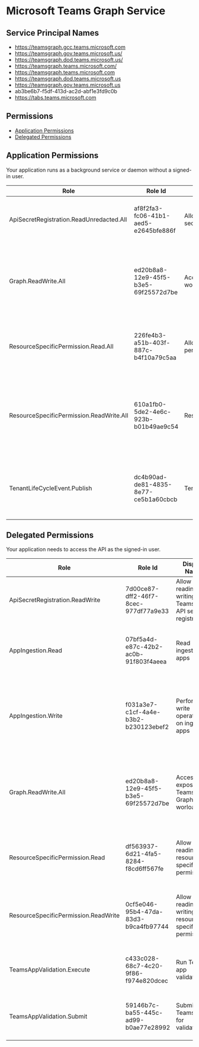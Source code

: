 # Microsoft Teams Graph Service
## Service Principal Names
- https://teamsgraph.gcc.teams.microsoft.com
- https://teamsgraph.gov.teams.microsoft.us/
- https://teamsgraph.dod.teams.microsoft.us/
- https://teamsgraph.teams.microsoft.com/
- https://teamsgraph.teams.microsoft.com
- https://teamsgraph.dod.teams.microsoft.us
- https://teamsgraph.gov.teams.microsoft.us
- ab3be6b7-f5df-413d-ac2d-abf1e3fd9c0b
- https://tabs.teams.microsoft.com

 ## Permissions
- [Application Permissions](#application-permissions)
- [Delegated Permissions](#delegated-permissions)

## Application Permissions
Your application runs as a background service or daemon without a signed-in user.

| Role | Role Id | Display Name | Description |
|---|---|---|---|
| ApiSecretRegistration.ReadUnredacted.All | af8f2fa3-fc06-41b1-aed5-e2645bfe886f | Allows reading unredacted Teams App Api secret registrations | Allows reading unredacted Teams App Api secret registrations |
| Graph.ReadWrite.All | ed20b8a8-12e9-45f5-b3e5-69f25572d7be | Access APIs exposed by Teams Graph worload | Allows Microsoft Graph to call into the service to perform operations on application's behalf |
| ResourceSpecificPermission.Read.All | 226fe4b3-a51b-403f-887c-b4f10a79c5aa | Allow reading resource specific permissions | Allows reading resource specific permissions for an application |
| ResourceSpecificPermission.ReadWrite.All | 610a1fb0-5de2-4e6c-923b-b01b49ae9c54 | ResourceSpecificPermission.ReadWrite.All | Allows reading and writing resource specific permissions for an application, without a signed-in user. |
| TenantLifeCycleEvent.Publish | dc4b90ad-de81-4835-8e77-ce5b1a60cbcb | TenantLifeCycleEvent.Publish | Allows publishing of life cycle events, such as deletion and migration, of a tenant. |

## Delegated Permissions
Your application needs to access the API as the signed-in user. 

| Role | Role Id | Display Name | Description |
|---|---|---|---|
| ApiSecretRegistration.ReadWrite | 7d00ce87-dff2-46f7-8cec-977df77a9e33 | Allow reading and writing Teams App API secret registrations | Allow reading and writing Teams App API secret registrations |
| AppIngestion.Read | 07bf5a4d-e87c-42b2-ac0b-91f803f4aeea | Read ingested apps | Allows the app to read all ingested apps on behalf of the signed-in user. |
| AppIngestion.Write | f031a3e7-c1cf-4a4e-b3b2-b230123ebef2 | Perform write operations on ingested apps | Allows the app to publish a new app, update or withdraw an existing app on behalf of the signed-in user. |
| Graph.ReadWrite.All | ed20b8a8-12e9-45f5-b3e5-69f25572d7be | Access APIs exposed by Teams Graph worload | Allows Microsoft Graph to call into the service to perform operations on application's behalf |
| ResourceSpecificPermission.Read | df563937-6d21-4fa5-8284-f8cd6ff567fe | Allow reading resource specific permissions | Allows reading resource specific permissions for an application |
| ResourceSpecificPermission.ReadWrite | 0cf5e046-95b4-47da-83d3-b9ca4fb97744 | Allow reading and writing resource specific permissions | Allows reading and writing resource specific permissions for an application |
| TeamsAppValidation.Execute | c433c028-68c7-4c20-9f86-f974e820dcec | Run Teams app validation | Runs Teams app validation for submitted app |
| TeamsAppValidation.Submit | 59146b7c-ba55-445c-ad99-b0ae77e28992 | Submit Teams app for validation | Submit an app for running Teams App validation routines |

